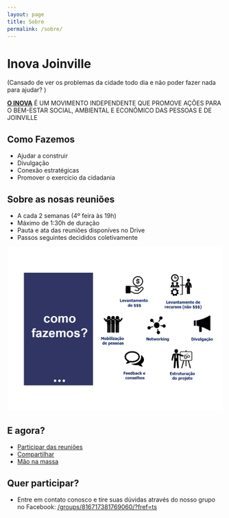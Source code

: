 ```yaml
---
layout: page
title: Sobre
permalink: /sobre/
---
```


# Inova Joinville
    
(Cansado de ver os problemas da cidade todo dia e não poder fazer nada para ajudar? )

**[O INOVA](http://inovajoinville.github.io)** É UM MOVIMENTO INDEPENDENTE QUE PROMOVE AÇÕES PARA O BEM-ESTAR SOCIAL, AMBIENTAL E ECONÔMICO DAS PESSOAS E DE JOINVILLE

## Como Fazemos
* Ajudar a construir
* Divulgação
* Conexão estratégicas
* Promover o exercício da cidadania

## Sobre as nosas reuniões
* A cada 2 semanas (4º feira às 19h)
* Máximo de 1:30h de duração
* Pauta e ata das reuniões disponíves no Drive
* Passos seguintes decididos coletivamente

![screenshot of Inova Joinville](https://raw.githubusercontent.com/inovajoinville/inovajoinville.github.io/master/images/como_fazemos.png)    

## E agora?
* [Participar das reuniões](https://www.facebook.com/groups/816717381769060/?fref=ts)
* [Compartilhar]()
* [Mão na massa]()

## Quer participar?
* Entre em contato conosco e tire suas dúvidas através do nosso grupo no Facebook:
[/groups/816717381769060/?fref=ts](https://www.facebook.com/groups/816717381769060/?fref=ts)
